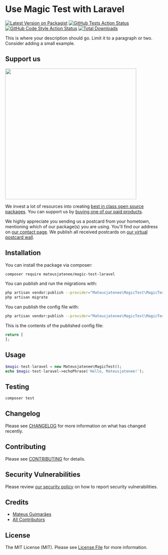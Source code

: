 # Use Magic Test with Laravel

[![Latest Version on Packagist](https://img.shields.io/packagist/v/mateusjatenee/magic-test-laravel.svg?style=flat-square)](https://packagist.org/packages/mateusjatenee/magic-test-laravel)
[![GitHub Tests Action Status](https://img.shields.io/github/workflow/status/mateusjatenee/magic-test-laravel/run-tests?label=tests)](https://github.com/mateusjatenee/magic-test-laravel/actions?query=workflow%3ATests+branch%3Amaster)
[![GitHub Code Style Action Status](https://img.shields.io/github/workflow/status/mateusjatenee/magic-test-laravel/Check%20&%20fix%20styling?label=code%20style)](https://github.com/mateusjatenee/magic-test-laravel/actions?query=workflow%3A"Check+%26+fix+styling"+branch%3Amaster)
[![Total Downloads](https://img.shields.io/packagist/dt/mateusjatenee/magic-test-laravel.svg?style=flat-square)](https://packagist.org/packages/mateusjatenee/magic-test-laravel)


This is where your description should go. Limit it to a paragraph or two. Consider adding a small example.

## Support us

[<img src="https://github-ads.s3.eu-central-1.amazonaws.com/package-magic-test-laravel-laravel.jpg?t=1" width="419px" />](https://spatie.be/github-ad-click/package-magic-test-laravel-laravel)

We invest a lot of resources into creating [best in class open source packages](https://spatie.be/open-source). You can support us by [buying one of our paid products](https://spatie.be/open-source/support-us).

We highly appreciate you sending us a postcard from your hometown, mentioning which of our package(s) you are using. You'll find our address on [our contact page](https://spatie.be/about-us). We publish all received postcards on [our virtual postcard wall](https://spatie.be/open-source/postcards).

## Installation

You can install the package via composer:

```bash
composer require mateusjatenee/magic-test-laravel
```

You can publish and run the migrations with:

```bash
php artisan vendor:publish --provider="Mateusjatenee\MagicTest\MagicTestServiceProvider" --tag="magic-test-laravel-migrations"
php artisan migrate
```

You can publish the config file with:
```bash
php artisan vendor:publish --provider="Mateusjatenee\MagicTest\MagicTestServiceProvider" --tag="magic-test-laravel-config"
```

This is the contents of the published config file:

```php
return [
];
```

## Usage

```php
$magic-test-laravel = new Mateusjatenee\MagicTest();
echo $magic-test-laravel->echoPhrase('Hello, Mateusjatenee!');
```

## Testing

```bash
composer test
```

## Changelog

Please see [CHANGELOG](CHANGELOG.md) for more information on what has changed recently.

## Contributing

Please see [CONTRIBUTING](.github/CONTRIBUTING.md) for details.

## Security Vulnerabilities

Please review [our security policy](../../security/policy) on how to report security vulnerabilities.

## Credits

- [Mateus Guimarães](https://github.com/mateusjatenee)
- [All Contributors](../../contributors)

## License

The MIT License (MIT). Please see [License File](LICENSE.md) for more information.
